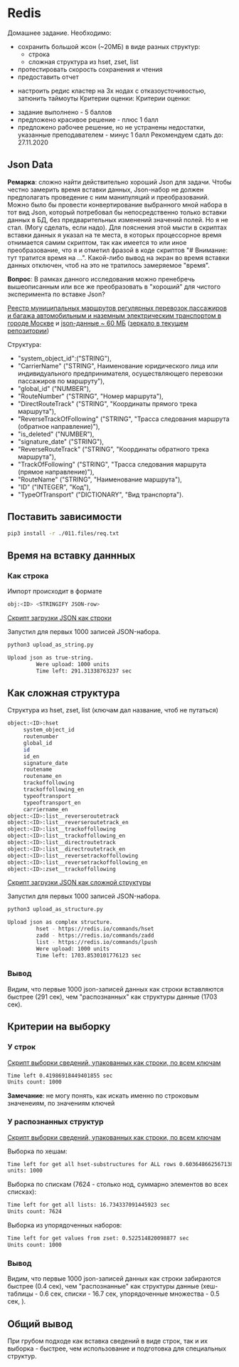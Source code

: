 # Redis

Домашнее задание. Необходимо:
- сохранить большой жсон (~20МБ) в виде разных структур:
    - строка 
    - сложная структура из hset, zset, list
- протестировать скорость сохранения и чтения
- предоставить отчет

* настроить редис кластер на 3х нодах с отказоусточивостью, затюнить таймоуты
Критерии оценки: Критерии оценки:
- задание выполнено - 5 баллов
- предложено красивое решение - плюс 1 балл
- предложено рабочее решение, но не устранены недостатки, указанные преподавателем - минус 1 балл
Рекомендуем сдать до: 27.11.2020

## Json Data

__Ремарка__: cложно найти действительно хороший Json для задачи. 
Чтобы честно замерить время вставки данных, Json-набор не должен предполагать проведение с ним манипуляций и преобразований.
Можно было бы провести конвертирование выбранного мной набора в тот вид Json, который потребовал бы
непосредственно только вставки данных в БД, без предварительных изменений значений полей. Но я не стал. (Могу сделать, если надо).
Для пояснения этой мысти в скриптах вставки данных я указал на те места, в которых процессорное время отнимается самим скриптом, 
так как имеется то или иное преобразование, что я и отметил фразой в коде скриптов "# Внимание: тут тратится время на ...".
Какой-либо вывод на экран во время вставки данных отключен, чтоб на это не тратилось замеряемое "время".

__Вопрос__: В рамках данного исследования можно пренебречь вышеописанным или все же преобразовать в "хороший" для чистого эксперимента по вставке Json?

[Реестр муниципальных маршрутов регулярных перевозок пассажиров и багажа автомобильным и наземным электрическим транспортом в городе Москве](https://data.gov.ru/opendata/7704786030-municipalroutesregister)
 и [json-данные ~ 60 МБ](https://data.gov.ru/sites/default/files/opendata/7704786030-MunicipalRoutesRegister/data-2017-07-18T00-00-00-structure-2017-07-18T00-00-00.json)
 ([зеркало в текущем репозитории](011.files/data.json))

Структура:
 - "system_object_id":("STRING"),
 - "CarrierName" ("STRING", Наименование юридического лица или индивидуального предпринимателя, осуществляющего перевозки пассажиров по маршруту"),
 - "global_id" ("NUMBER"),
 - "RouteNumber" ("STRING", "Номер маршрута"),
 - "DirectRouteTrack" ("STRING", "Координаты прямого трека маршрута"),
 - "ReverseTrackOfFollowing" ("STRING", "Трасса следования маршрута (обратное направление)"),
 - "is_deleted" ("NUMBER"),
 - "signature_date" ("STRING"),
 - "ReverseRouteTrack" ("STRING", "Координаты обратного трека маршрута"),
 - "TrackOfFollowing" ("STRING", "Трасса следования маршрута (прямое направление)"),
 - "RouteName" ("STRING", "Наименование маршрута"),
 - "ID" ("INTEGER", "Код"),
 - "TypeOfTransport" ("DICTIONARY", "Вид транспорта").
 
## Поставить зависимости

```bash
pip3 install -r ./011.files/req.txt 
```

## Время на вставку даннных

### Как строка 

Импорт происходит в формате 
```bash
obj:<ID> <STRINGIFY JSON-row>
```

[Cкрипт загрузки JSON как строки](011.files/upload_as_string.py)

Запустил для первых 1000 записей JSON-набора.
```bash
python3 upload_as_string.py

Upload json as true-string.
         Were upload: 1000 units
         Time left: 291.31338763237 sec
```

## Как сложная структура 

Структура из hset, zset, list (ключам дал название, чтоб не путаться)

```bash
object:<ID>:hset
     system_object_id
     routenumber
     global_id
     id
     id_en
     signature_date
     routename
     routename_en
     trackoffollowing
     trackoffollowing_en
     typeoftransport
     typeoftransport_en
     carriername_en
object:<ID>:list__reverseroutetrack
object:<ID>:list__reverseroutetrack_en
object:<ID>:list__trackoffollowing
object:<ID>:list__trackoffollowing_en
object:<ID>:list__directroutetrack
object:<ID>:list__directroutetrack_en
object:<ID>:list__reversetrackoffollowing
object:<ID>:list__reversetrackoffollowing_en
object:<ID>:zset__trackoffollowing
```

[Cкрипт загрузки JSON как сложной структуры](011.files/upload_as_structure.py)

Запустил для первых 1000 записей JSON-набора.

```bash
python3 upload_as_structure.py

Upload json as complex structure.
         hset - https://redis.io/commands/hset
         zadd - https://redis.io/commands/zadd
         list - https://redis.io/commands/lpush
         Were upload: 1000 units
         Time left: 1703.8530101776123 sec


```

### Вывод

Видим, что первые 1000 json-записей данных как строки вставляются быстрее (291 сек), чем "распознанных" как структуры данные (1703 сек).

## Критерии на выборку

### У строк

[Cкрипт выборки сведений, упакованных как строки,  по всем ключам](011.files/load_string.py)

```bash
Time left 0.41986918449401855 sec
Units count: 1000
```

__Замечание__: не могу понять, как искать именно по строковым значенеиям, по значениям ключей

### У распознанных структур

[Cкрипт выборки сведений, упакованных как строки,  по всем ключам](011.files/load_structure.py)

Выборка по хешам:
```bash
Time left for get all hset-substructures for ALL rows 0.6036486625671387 sec
units: 1000
```

Выборка по спискам (7624 - столько нод, суммарно элементов во всех списках):
```bash
Time left for get all lists: 16.734337091445923 sec
Units count: 7624
```

Выборка из упорядоченных наборов:
```bash
Time left for get values from zset: 0.522514820098877 sec
Units count: 1000
```
### Вывод

Видим, что первые 1000 json-записей данных как строки забираются быстрее (0.4 сек), 
чем "распознанные" как структуры данные (хеш-таблицы - 0.6 сек, списки - 16.7 сек, упорядоченные множества - 0.5 сек, ).

##  Общий вывод

При грубом подходе как вставка сведений в виде строк, так и их выборка - быстрее, 
чем использование и подготовка для специальных структур.